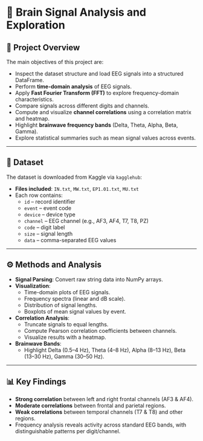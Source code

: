 # 🧠 Brain Signal Analysis and Exploration

## 📌 Project Overview
The main objectives of this project are:
- Inspect the dataset structure and load EEG signals into a structured DataFrame.
- Perform **time-domain analysis** of EEG signals.
- Apply **Fast Fourier Transform (FFT)** to explore frequency-domain characteristics.
- Compare signals across different digits and channels.
- Compute and visualize **channel correlations** using a correlation matrix and heatmap.
- Highlight **brainwave frequency bands** (Delta, Theta, Alpha, Beta, Gamma).
- Explore statistical summaries such as mean signal values across events.

---

## 📂 Dataset
The dataset is downloaded from Kaggle via `kagglehub`:
- **Files included**: `IN.txt`, `MW.txt`, `EP1.01.txt`, `MU.txt`
- Each row contains:
  - `id` – record identifier  
  - `event` – event code  
  - `device` – device type  
  - `channel` – EEG channel (e.g., AF3, AF4, T7, T8, PZ)  
  - `code` – digit label  
  - `size` – signal length  
  - `data` – comma-separated EEG values  

---

## ⚙️ Methods and Analysis
- **Signal Parsing**: Convert raw string data into NumPy arrays.  
- **Visualization**:
  - Time-domain plots of EEG signals.
  - Frequency spectra (linear and dB scale).
  - Distribution of signal lengths.
  - Boxplots of mean signal values by event.
- **Correlation Analysis**:
  - Truncate signals to equal lengths.
  - Compute Pearson correlation coefficients between channels.
  - Visualize results with a heatmap.
- **Brainwave Bands**:
  - Highlight Delta (0.5–4 Hz), Theta (4–8 Hz), Alpha (8–13 Hz), Beta (13–30 Hz), Gamma (30–50 Hz).

---

## 📊 Key Findings
- **Strong correlation** between left and right frontal channels (AF3 & AF4).  
- **Moderate correlations** between frontal and parietal regions.  
- **Weak correlations** between temporal channels (T7 & T8) and other regions.  
- Frequency analysis reveals activity across standard EEG bands, with distinguishable patterns per digit/channel.